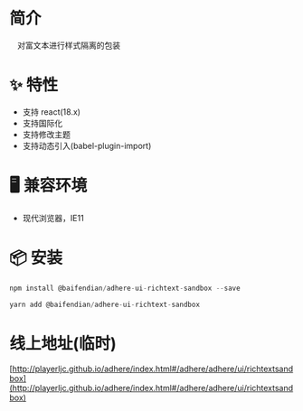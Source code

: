 # 简介
&ensp;&ensp;对富文本进行样式隔离的包装

# ✨ 特性
- 支持 react(18.x)
- 支持国际化
- 支持修改主题
- 支持动态引入(babel-plugin-import)

# 🖥 兼容环境
- 现代浏览器，IE11

# 📦 安装
```javascript
npm install @baifendian/adhere-ui-richtext-sandbox --save
``` 

```javascript
yarn add @baifendian/adhere-ui-richtext-sandbox
```

# 线上地址(临时)
[http://playerljc.github.io/adhere/index.html#/adhere/adhere/ui/richtextsandbox](http://playerljc.github.io/adhere/index.html#/adhere/adhere/ui/richtextsandbox)
